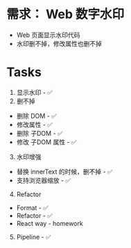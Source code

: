 # 需求： Web 数字水印

- Web 页面显示水印代码
- 水印删不掉，修改属性也删不掉

# Tasks

1. 显示水印 - ✅
2. 删不掉
- 删除 DOM - ✅
- 修改属性 -  ✅
- 删除 子DOM - ✅
- 修改 子DOM 属性 - ✅

3. 水印增强
- 替换 innerText 的时候，删不掉 - ✅
- 支持浏览器缩放 - ✅

4. Refactor
- Format - ✅
- Refactor - ✅
- React way - homework

5. Pipeline - ✅